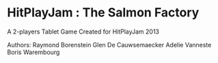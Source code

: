 HitPlayJam : The Salmon Factory
==========

A 2-players Tablet Game Created for HitPlayJam 2013

Authors:
Raymond Borenstein
Glen De Cauwsemaecker
Adelie Vanneste
Boris Warembourg

